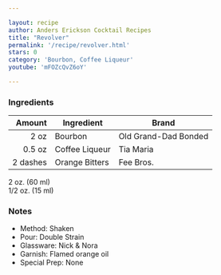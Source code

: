 ```yaml
---

layout: recipe
author: Anders Erickson Cocktail Recipes
title: "Revolver"
permalink: '/recipe/revolver.html'
stars: 0
category: 'Bourbon, Coffee Liqueur'
youtube: 'mFOZcQvZ6oY'

---
```


### Ingredients

| Amount   | Ingredient     | Brand                |
| -------: | -------------- | -------------------- |
|     2 oz | Bourbon        | Old Grand-Dad Bonded |
|   0.5 oz | Coffee Liqueur | Tia Maria            |
| 2 dashes | Orange Bitters | Fee Bros.            |


2 oz. (60 ml)  
1/2 oz. (15 ml)  
  



### Notes

- Method: Shaken
- Pour: Double Strain
- Glassware: Nick & Nora
- Garnish: Flamed orange oil
- Special Prep: None

